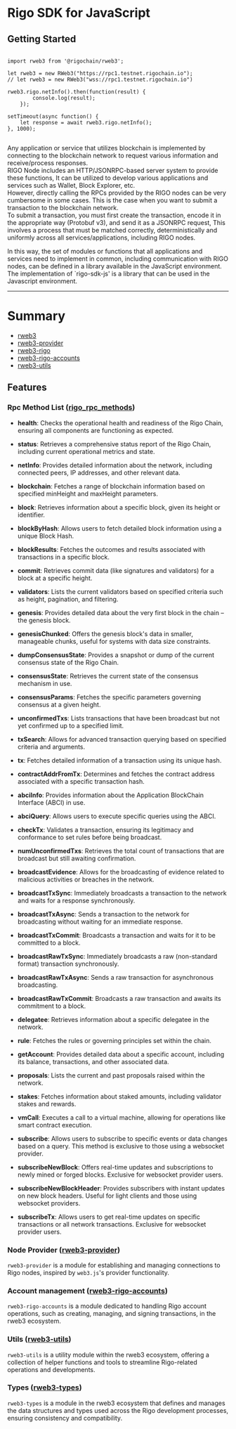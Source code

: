 # Rigo SDK for JavaScript


## Getting Started

```plantuml

import rweb3 from '@rigochain/rweb3';

let rweb3 = new RWeb3("https://rpc1.testnet.rigochain.io");
// let rweb3 = new RWeb3("wss://rpc1.testnet.rigochain.io") 

rweb3.rigo.netInfo().then(function(result) {
        console.log(result);
    });

setTimeout(async function() {
    let response = await rweb3.rigo.netInfo();
}, 1000);


```
Any application or service that utilizes blockchain is implemented by connecting to the blockchain network to request various information and receive/process responses.  
RIGO Node includes an HTTP/JSONRPC-based server system to provide these functions,
It can be utilized to develop various applications and services such as Wallet, Block Explorer, etc.  
However, directly calling the RPCs provided by the RIGO nodes can be very cumbersome in some cases.
This is the case when you want to submit a transaction to the blockchain network.    
To submit a transaction, you must first create the transaction, encode it in the appropriate way (Protobuf v3), and send it as a JSONRPC request,
This involves a process that must be matched correctly, deterministically and uniformly across all services/applications, including RIGO nodes.

In this way, the set of modules or functions that all applications and services need to implement in common, including communication with RIGO nodes, can be defined in a library available in the JavaScript environment.
The implementation of `rigo-sdk-js' is a library that can be used in the Javascript environment.

---

# Summary

* [rweb3](rweb3/README.md)
* [rweb3-provider](rweb3-provider/README.md)
* [rweb3-rigo](rweb3-rigo/README.md)
* [rweb3-rigo-accounts](rweb3-rigo-accounts/README.md)
* [rweb3-utils](rweb3-utils/README.md)

## Features


### Rpc Method List  ([rigo_rpc_methods](rweb3/README.md))

- **health**: Checks the operational health and readiness of the Rigo Chain, ensuring all components are functioning as expected.

- **status**: Retrieves a comprehensive status report of the Rigo Chain, including current operational metrics and state.

- **netInfo**: Provides detailed information about the network, including connected peers, IP addresses, and other relevant data.

- **blockchain**: Fetches a range of blockchain information based on specified minHeight and maxHeight parameters.

- **block**: Retrieves information about a specific block, given its height or identifier.

- **blockByHash**: Allows users to fetch detailed block information using a unique Block Hash.

- **blockResults**: Fetches the outcomes and results associated with transactions in a specific block.

- **commit**: Retrieves commit data (like signatures and validators) for a block at a specific height.

- **validators**: Lists the current validators based on specified criteria such as height, pagination, and filtering.

- **genesis**: Provides detailed data about the very first block in the chain – the genesis block.

- **genesisChunked**: Offers the genesis block's data in smaller, manageable chunks, useful for systems with data size constraints.

- **dumpConsensusState**: Provides a snapshot or dump of the current consensus state of the Rigo Chain.

- **consensusState**: Retrieves the current state of the consensus mechanism in use.

- **consensusParams**: Fetches the specific parameters governing consensus at a given height.

- **unconfirmedTxs**: Lists transactions that have been broadcast but not yet confirmed up to a specified limit.

- **txSearch**: Allows for advanced transaction querying based on specified criteria and arguments.

- **tx**: Fetches detailed information of a transaction using its unique hash.

- **contractAddrFromTx**: Determines and fetches the contract address associated with a specific transaction hash.

- **abciInfo**: Provides information about the Application BlockChain Interface (ABCI) in use.

- **abciQuery**: Allows users to execute specific queries using the ABCI.

- **checkTx**: Validates a transaction, ensuring its legitimacy and conformance to set rules before being broadcast.

- **numUnconfirmedTxs**: Retrieves the total count of transactions that are broadcast but still awaiting confirmation.

- **broadcastEvidence**: Allows for the broadcasting of evidence related to malicious activities or breaches in the network.

- **broadcastTxSync**: Immediately broadcasts a transaction to the network and waits for a response synchronously.

- **broadcastTxAsync**: Sends a transaction to the network for broadcasting without waiting for an immediate response.

- **broadcastTxCommit**: Broadcasts a transaction and waits for it to be committed to a block.

- **broadcastRawTxSync**: Immediately broadcasts a raw (non-standard format) transaction synchronously.

- **broadcastRawTxAsync**: Sends a raw transaction for asynchronous broadcasting.

- **broadcastRawTxCommit**: Broadcasts a raw transaction and awaits its commitment to a block.

- **delegatee**: Retrieves information about a specific delegatee in the network.

- **rule**: Fetches the rules or governing principles set within the chain.

- **getAccount**: Provides detailed data about a specific account, including its balance, transactions, and other associated data.

- **proposals**: Lists the current and past proposals raised within the network.

- **stakes**: Fetches information about staked amounts, including validator stakes and rewards.

- **vmCall**: Executes a call to a virtual machine, allowing for operations like smart contract execution.

- **subscribe**: Allows users to subscribe to specific events or data changes based on a query. This method is exclusive to those using a websocket provider.

- **subscribeNewBlock**: Offers real-time updates and subscriptions to newly mined or forged blocks. Exclusive for websocket provider users.

- **subscribeNewBlockHeader**: Provides subscribers with instant updates on new block headers. Useful for light clients and those using websocket providers.

- **subscribeTx**: Allows users to get real-time updates on specific transactions or all network transactions. Exclusive for websocket provider users.


### Node Provider ([rweb3-provider](3%20rweb3-provider/README.md))

`rweb3-provider` is a module for establishing and managing connections to Rigo nodes, inspired by `web3.js`'s provider functionality.


### Account management ([rweb3-rigo-accounts](5%20rweb3-rigo-accounts/README.md))

`rweb3-rigo-accounts` is a module dedicated to handling Rigo account operations, such as creating, managing, and signing transactions, in the rweb3 ecosystem.



### Utils ([rweb3-utils](7%20rweb3-utils/README.md))

`rweb3-utils` is a utility module within the rweb3 ecosystem, offering a collection of helper functions and tools to streamline Rigo-related operations and developments.


### Types ([rweb3-types](6%20rweb3-types/README.md))

`rweb3-types` is a module in the rweb3 ecosystem that defines and manages the data structures and types used across the Rigo development processes, ensuring consistency and compatibility.


